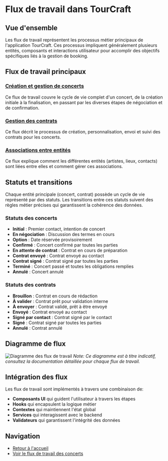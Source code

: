 # Flux de travail dans TourCraft

## Vue d'ensemble

Les flux de travail représentent les processus métier principaux de l'application TourCraft. Ces processus impliquent généralement plusieurs entités, composants et interactions utilisateur pour accomplir des objectifs spécifiques liés à la gestion de booking.

## Flux de travail principaux

### [Création et gestion de concerts](CONCERT_WORKFLOW.md)
Ce flux de travail couvre le cycle de vie complet d'un concert, de la création initiale à la finalisation, en passant par les diverses étapes de négociation et de confirmation.

### [Gestion des contrats](CONTRAT_WORKFLOW.md)
Ce flux décrit le processus de création, personnalisation, envoi et suivi des contrats pour les concerts.

### [Associations entre entités](ASSOCIATION_WORKFLOW.md)
Ce flux explique comment les différentes entités (artistes, lieux, contacts) sont liées entre elles et comment gérer ces associations.

## Statuts et transitions

Chaque entité principale (concert, contrat) possède un cycle de vie représenté par des statuts. Les transitions entre ces statuts suivent des règles métier précises qui garantissent la cohérence des données.

### Statuts des concerts
- **Initial** : Premier contact, intention de concert
- **En négociation** : Discussion des termes en cours
- **Option** : Date réservée provisoirement
- **Confirmé** : Concert confirmé par toutes les parties
- **En attente de contrat** : Contrat en cours de préparation
- **Contrat envoyé** : Contrat envoyé au contact
- **Contrat signé** : Contrat signé par toutes les parties
- **Terminé** : Concert passé et toutes les obligations remplies
- **Annulé** : Concert annulé

### Statuts des contrats
- **Brouillon** : Contrat en cours de rédaction
- **À valider** : Contrat prêt pour validation interne
- **À envoyer** : Contrat validé, prêt à être envoyé
- **Envoyé** : Contrat envoyé au contact
- **Signé par contact** : Contrat signé par le contact
- **Signé** : Contrat signé par toutes les parties
- **Annulé** : Contrat annulé

## Diagramme de flux

![Diagramme des flux de travail](../assets/diagrams/workflow_diagram.png)
*Note: Ce diagramme est à titre indicatif, consultez la documentation détaillée pour chaque flux de travail.*

## Intégration des flux

Les flux de travail sont implémentés à travers une combinaison de:
- **Composants UI** qui guident l'utilisateur à travers les étapes
- **Hooks** qui encapsulent la logique métier
- **Contextes** qui maintiennent l'état global
- **Services** qui interagissent avec le backend
- **Validateurs** qui garantissent l'intégrité des données

## Navigation
- [Retour à l'accueil](../README.md)
- [Voir le flux de travail des concerts](CONCERT_WORKFLOW.md)